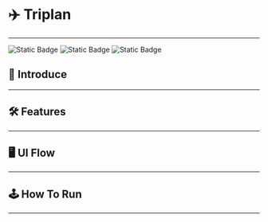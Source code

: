 # ✈️ Triplan
<hr>

![Static Badge](https://img.shields.io/badge/spring-green)
![Static Badge](https://img.shields.io/badge/Java-red)
![Static Badge](https://img.shields.io/badge/v0.0.0-blue)



## 👀 Introduce
<hr>

## 🛠️ Features
<hr>

## 🖥️ UI Flow
<hr>

## 🕹️ How To Run
<hr>
